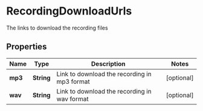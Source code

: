 

# RecordingDownloadUrls

The links to download the recording files

## Properties

| Name | Type | Description | Notes |
|------------ | ------------- | ------------- | -------------|
|**mp3** | **String** | Link to download the recording in mp3 format |  [optional] |
|**wav** | **String** | Link to download the recording in wav format |  [optional] |



